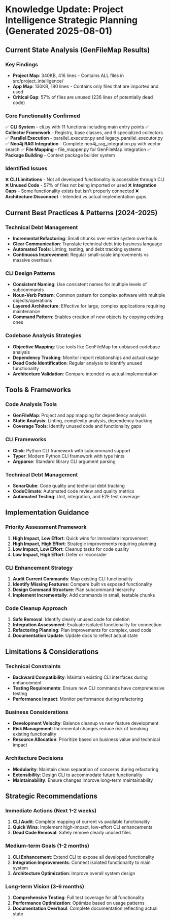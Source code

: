# Knowledge Update: Project Intelligence Strategic Planning (Generated 2025-08-01)

## Current State Analysis (GenFileMap Results)

### Key Findings
- **Project Map**: 340KB, 416 lines - Contains ALL files in src/project_intelligence/
- **App Map**: 130KB, 180 lines - Contains only files that are imported and used
- **Critical Gap**: 57% of files are unused (236 lines of potentially dead code)

### Core Functionality Confirmed
✅ **CLI System** - cli.py with 11 functions including main entry points
✅ **Collector Framework** - Registry, base classes, and 6 specialized collectors
✅ **Parallel Execution** - parallel_executor.py and legacy_parallel_executor.py
✅ **Neo4j RAG Integration** - Complete neo4j_rag_integration.py with vector search
✅ **File Mapping** - file_mapper.py for GenFileMap integration
✅ **Package Building** - Context package builder system

### Identified Issues
❌ **CLI Limitations** - Not all developed functionality is accessible through CLI
❌ **Unused Code** - 57% of files not being imported or used
❌ **Integration Gaps** - Some functionality exists but isn't properly connected
❌ **Architecture Disconnect** - Intended vs actual implementation gaps

## Current Best Practices & Patterns (2024-2025)

### Technical Debt Management
- **Incremental Refactoring**: Small chunks over entire system overhauls
- **Clear Communication**: Translate technical debt into business language
- **Automated Tools**: Linting, testing, and debt tracking systems
- **Continuous Improvement**: Regular small-scale improvements vs massive overhauls

### CLI Design Patterns
- **Consistent Naming**: Use consistent names for multiple levels of subcommands
- **Noun-Verb Pattern**: Common pattern for complex software with multiple objects/operations
- **Layered Architecture**: Effective for large, complex applications requiring maintenance
- **Command Pattern**: Enables creation of new objects by copying existing ones

### Codebase Analysis Strategies
- **Objective Mapping**: Use tools like GenFileMap for unbiased codebase analysis
- **Dependency Tracking**: Monitor import relationships and actual usage
- **Dead Code Identification**: Regular analysis to identify unused functionality
- **Architecture Validation**: Compare intended vs actual implementation

## Tools & Frameworks

### Code Analysis Tools
- **GenFileMap**: Project and app mapping for dependency analysis
- **Static Analysis**: Linting, complexity analysis, dependency tracking
- **Coverage Tools**: Identify unused code and functionality gaps

### CLI Frameworks
- **Click**: Python CLI framework with subcommand support
- **Typer**: Modern Python CLI framework with type hints
- **Argparse**: Standard library CLI argument parsing

### Technical Debt Management
- **SonarQube**: Code quality and technical debt tracking
- **CodeClimate**: Automated code review and quality metrics
- **Automated Testing**: Unit, integration, and E2E test coverage

## Implementation Guidance

### Priority Assessment Framework
1. **High Impact, Low Effort**: Quick wins for immediate improvement
2. **High Impact, High Effort**: Strategic improvements requiring planning
3. **Low Impact, Low Effort**: Cleanup tasks for code quality
4. **Low Impact, High Effort**: Defer or reconsider

### CLI Enhancement Strategy
1. **Audit Current Commands**: Map existing CLI functionality
2. **Identify Missing Features**: Compare built vs exposed functionality
3. **Design Command Structure**: Plan subcommand hierarchy
4. **Implement Incrementally**: Add commands in small, testable chunks

### Code Cleanup Approach
1. **Safe Removal**: Identify clearly unused code for deletion
2. **Integration Assessment**: Evaluate isolated functionality for connection
3. **Refactoring Planning**: Plan improvements for complex, used code
4. **Documentation Update**: Update docs to reflect actual state

## Limitations & Considerations

### Technical Constraints
- **Backward Compatibility**: Maintain existing CLI interfaces during enhancement
- **Testing Requirements**: Ensure new CLI commands have comprehensive testing
- **Performance Impact**: Monitor performance during refactoring

### Business Considerations
- **Development Velocity**: Balance cleanup vs new feature development
- **Risk Management**: Incremental changes reduce risk of breaking existing functionality
- **Resource Allocation**: Prioritize based on business value and technical impact

### Architecture Decisions
- **Modularity**: Maintain clean separation of concerns during refactoring
- **Extensibility**: Design CLI to accommodate future functionality
- **Maintainability**: Ensure changes improve long-term maintainability

## Strategic Recommendations

### Immediate Actions (Next 1-2 weeks)
1. **CLI Audit**: Complete mapping of current vs available functionality
2. **Quick Wins**: Implement high-impact, low-effort CLI enhancements
3. **Dead Code Removal**: Safely remove clearly unused files

### Medium-term Goals (1-2 months)
1. **CLI Enhancement**: Extend CLI to expose all developed functionality
2. **Integration Improvements**: Connect isolated functionality to main system
3. **Architecture Optimization**: Improve overall system design

### Long-term Vision (3-6 months)
1. **Comprehensive Testing**: Full test coverage for all functionality
2. **Performance Optimization**: Optimize based on usage patterns
3. **Documentation Overhaul**: Complete documentation reflecting actual state